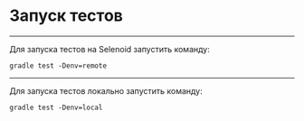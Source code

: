 # Запуск тестов
***
Для запуска тестов на Selenoid запустить команду:
```shell
gradle test -Denv=remote
```
***
Для запуска тестов локально запустить команду:
```shell
gradle test -Denv=local
```